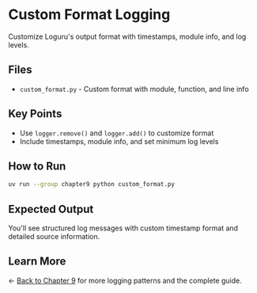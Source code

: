 # Custom Format Logging

Customize Loguru's output format with timestamps, module info, and log levels.

## Files

- `custom_format.py` - Custom format with module, function, and line info

## Key Points

- Use `logger.remove()` and `logger.add()` to customize format
- Include timestamps, module info, and set minimum log levels

## How to Run

```bash
uv run --group chapter9 python custom_format.py
```

## Expected Output

You'll see structured log messages with custom timestamp format and detailed source information.

## Learn More

← [Back to Chapter 9](../README.md) for more logging patterns and the complete guide.